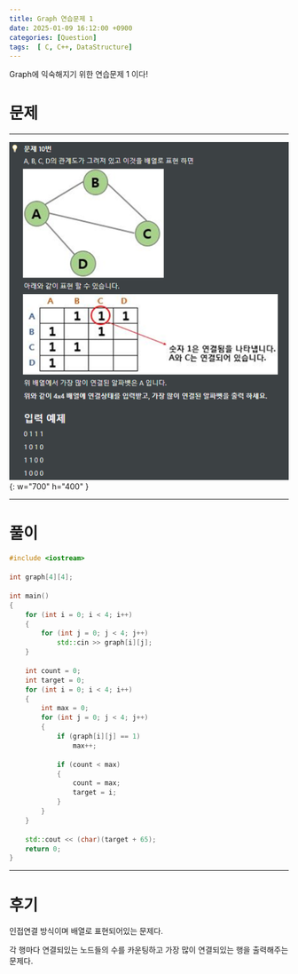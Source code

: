 ```yaml
---
title: Graph 연습문제 1
date: 2025-01-09 16:12:00 +0900
categories: [Question]  
tags:  [ C, C++, DataStructure]
---
```


Graph에 익숙해지기 위한 연습문제 1 이다!

# 문제   
---------------------------------------

![Desktop View](/assets/img/graph1.png){: w="700" h="400" }
    
---------------------------------------

# 풀이

```c++
#include <iostream>

int graph[4][4];

int main()
{
    for (int i = 0; i < 4; i++)
    {
        for (int j = 0; j < 4; j++)
            std::cin >> graph[i][j];
    }
    
    int count = 0;
    int target = 0;
    for (int i = 0; i < 4; i++)
    {
        int max = 0;
        for (int j = 0; j < 4; j++)
        {
            if (graph[i][j] == 1)
                max++;
            
            if (count < max)
            {
                count = max;
                target = i;
            }
        }
    }
    
    std::cout << (char)(target + 65);
    return 0;
}
```

---------------------------------------

# 후기

인접연결 방식이며 배열로 표현되어있는 문제다.

각 행마다 연결되있는 노드들의 수를 카운팅하고 가장 많이 연결되있는 행을 출력해주는 문제다.
